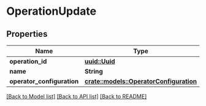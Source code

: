 # OperationUpdate

## Properties

Name | Type | Description | Notes
------------ | ------------- | ------------- | -------------
**operation_id** | [**uuid::Uuid**](uuid::Uuid.md) |  | 
**name** | **String** |  | 
**operator_configuration** | [**crate::models::OperatorConfiguration**](OperatorConfiguration.md) |  | 

[[Back to Model list]](../README.md#documentation-for-models) [[Back to API list]](../README.md#documentation-for-api-endpoints) [[Back to README]](../README.md)


